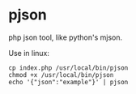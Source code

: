 # pjson
php json tool, like python's mjson.

Use in linux:
```
cp index.php /usr/local/bin/pjson
chmod +x /usr/local/bin/pjson
echo '{"json":"example"}' | pjson
```
